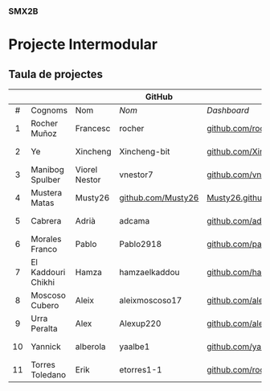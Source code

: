 ### SMX2B

# Projecte Intermodular

## Taula de projectes

|    |              |          | GitHub |             |       | Projecte |
|:--:|--------------|----------|--------|-------------|-------|----------|
| #  | Cognoms      | Nom      | *Nom*  | *Dashboard* | *Web* | *Web*    |
| 1  | Rocher Muñoz | Francesc | rocher | [github.com/rocher](https://github.com/rocher) | [rocher.github.io](https://rocher.github.io) | [La FUSTA](http://lafusta.endinahosting.com) |
| 2  | Ye | Xincheng | Xincheng-bit | [github.com/Xincheng-bit](https://github.com/Xincheng-bit) | [Xincheng-bit.github.io](https://xincheng-bit.github.io) | [La FUSTA](http://lafusta.endinahosting.com) |
| 3  | Manibog Spulber | Viorel Nestor | vnestor7 | [github.com/vnestor7](https://github.com/vnestor7) | [vnestor7.github.io](https://vnestor7.github.io) | [N/A](http://google.com) |
| 4  | Mustera Matas | Musty26 | [github.com/Musty26](http\s://github.com/Xincheng-Bit) | [Musty26.github.io](https://Xincheng-Bit.github.io) | [La FUSTA](http://lafusta.endinahosting.com) |
| 5  | Cabrera      | Adrià    | adcama | [github.com/adcama](https://github.com/adcama) | [rocher.github.io](https://adcama.github.io) | [La FUSTA](http://lafusta.endinahosting.com) |
| 6  | Morales Franco |Pablo | Pablo2918 | [github.com/pablo2918](https://github.com/pablo2918) | [pablo2918.github.io](https://pablo2918.github.io) | [La FUSTA](http://lafusta.endinahosting.com) |
| 7   | El Kaddouri Chikhi | Hamza | hamzaelkaddou| [github.com/hamzaelkaddou](https://github.com/hamzaelkaddou)| [hamzaelkaddo.github.io](https://hamzaelkaddou.github.io) | [Futur projecte]()
| 8  | Moscoso Cubero | Aleix  | aleixmoscoso17 | [github.com/aleixmoscoso17](https://github.com/aleixmoscoso17) | [rocher.github.io](https://rocher.github.io) | [La FUSTA](http://lafusta.endinahosting.com) |
| 9  | Urra Peralta | Alex | Alexup220 | [github.com/alexup220](https://github.com/alexup220) | [alexup220.github.io](https://alexup220.github.io) ||
| 10 | Yannick      | alberola | yaalbe1| [github.com/yaalbe1](https://github.com/rocher) | [rocher.github.io](https://rocher.github.io) | [La FUSTA](http://lafusta.endinahosting.com) |
| 11 | Torres Toledano| Erik | etorres1-1 | [github.com/rocher](https://github.com/etorres1-1) | [rocher.github.io](https://etorres1-1.github.io) | [La FUSTA](http://lafusta.endinahosting.com) |
